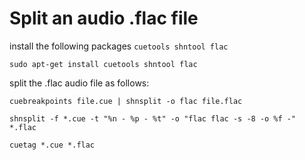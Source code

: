 # Split an audio .flac file

install the following packages `cuetools shntool flac`

```console
sudo apt-get install cuetools shntool flac
```

split the .flac audio file as follows:

```console
cuebreakpoints file.cue | shnsplit -o flac file.flac

shnsplit -f *.cue -t "%n - %p - %t" -o "flac flac -s -8 -o %f -" *.flac

cuetag *.cue *.flac
```
